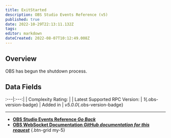 ```yaml
---
title: ExitStarted
description: OBS Studio Events Reference (v5)
published: true
date: 2022-10-29T22:13:11.132Z
tags: 
editor: markdown
dateCreated: 2022-08-07T10:12:49.008Z
---
```


## Overview
OBS has begun the shutdown process.

## Data Fields
:---|:---:|
| Complexity Rating: | <span class="stars stars--1"></span>
| Latest Supported RPC Version: | *1*{.obs-version-badge}
| Added in | *v5.0.0*{.obs-version-badge}

---

- [<i class="mdi mdi-chevron-left"></i>**OBS Studio Events Reference *Go Back***](/Broadcasters/OBS/Events)
- [<i class="mdi mdi-github"></i> **OBS WebSocket Documentation *GitHub documentation for this request***](https://github.com/obsproject/obs-websocket/blob/master/docs/generated/protocol.md#exitstarted)
{.btn-grid my-5}